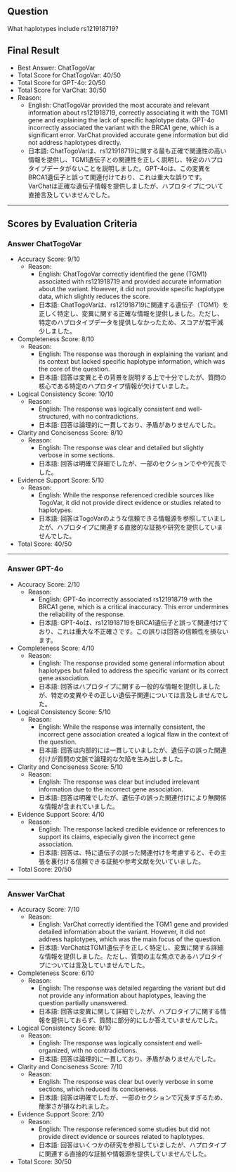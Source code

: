 ## Question

What haplotypes include rs121918719?

## Final Result

- Best Answer: ChatTogoVar
- Total Score for ChatTogoVar: 40/50
- Total Score for GPT-4o: 20/50
- Total Score for VarChat: 30/50
- Reason:
  - English: ChatTogoVar provided the most accurate and relevant information about rs121918719, correctly associating it with the TGM1 gene and explaining the lack of specific haplotype data. GPT-4o incorrectly associated the variant with the BRCA1 gene, which is a significant error. VarChat provided accurate gene information but did not address haplotypes directly.
  - 日本語: ChatTogoVarは、rs121918719に関する最も正確で関連性の高い情報を提供し、TGM1遺伝子との関連性を正しく説明し、特定のハプロタイプデータがないことを説明しました。GPT-4oは、この変異をBRCA1遺伝子と誤って関連付けており、これは重大な誤りです。VarChatは正確な遺伝子情報を提供しましたが、ハプロタイプについて直接言及していませんでした。

---

## Scores by Evaluation Criteria

### Answer ChatTogoVar
- Accuracy Score: 9/10
  - Reason: 
    - English: ChatTogoVar correctly identified the gene (TGM1) associated with rs121918719 and provided accurate information about the variant. However, it did not provide specific haplotype data, which slightly reduces the score.
    - 日本語: ChatTogoVarは、rs121918719に関連する遺伝子（TGM1）を正しく特定し、変異に関する正確な情報を提供しました。ただし、特定のハプロタイプデータを提供しなかったため、スコアが若干減少しました。
- Completeness Score: 8/10
  - Reason: 
    - English: The response was thorough in explaining the variant and its context but lacked specific haplotype information, which was the core of the question.
    - 日本語: 回答は変異とその背景を説明する上で十分でしたが、質問の核心である特定のハプロタイプ情報が欠けていました。
- Logical Consistency Score: 10/10
  - Reason: 
    - English: The response was logically consistent and well-structured, with no contradictions.
    - 日本語: 回答は論理的に一貫しており、矛盾がありませんでした。
- Clarity and Conciseness Score: 8/10
  - Reason: 
    - English: The response was clear and detailed but slightly verbose in some sections.
    - 日本語: 回答は明確で詳細でしたが、一部のセクションでやや冗長でした。
- Evidence Support Score: 5/10
  - Reason: 
    - English: While the response referenced credible sources like TogoVar, it did not provide direct evidence or studies related to haplotypes.
    - 日本語: 回答はTogoVarのような信頼できる情報源を参照していましたが、ハプロタイプに関連する直接的な証拠や研究を提供していませんでした。
- Total Score: 40/50

---

### Answer GPT-4o
- Accuracy Score: 2/10
  - Reason: 
    - English: GPT-4o incorrectly associated rs121918719 with the BRCA1 gene, which is a critical inaccuracy. This error undermines the reliability of the response.
    - 日本語: GPT-4oは、rs121918719をBRCA1遺伝子と誤って関連付けており、これは重大な不正確さです。この誤りは回答の信頼性を損ないます。
- Completeness Score: 4/10
  - Reason: 
    - English: The response provided some general information about haplotypes but failed to address the specific variant or its correct gene association.
    - 日本語: 回答はハプロタイプに関する一般的な情報を提供しましたが、特定の変異やその正しい遺伝子関連については言及しませんでした。
- Logical Consistency Score: 5/10
  - Reason: 
    - English: While the response was internally consistent, the incorrect gene association created a logical flaw in the context of the question.
    - 日本語: 回答は内部的には一貫していましたが、遺伝子の誤った関連付けが質問の文脈で論理的な欠陥を生み出しました。
- Clarity and Conciseness Score: 5/10
  - Reason: 
    - English: The response was clear but included irrelevant information due to the incorrect gene association.
    - 日本語: 回答は明確でしたが、遺伝子の誤った関連付けにより無関係な情報が含まれていました。
- Evidence Support Score: 4/10
  - Reason: 
    - English: The response lacked credible evidence or references to support its claims, especially given the incorrect gene association.
    - 日本語: 回答は、特に遺伝子の誤った関連付けを考慮すると、その主張を裏付ける信頼できる証拠や参考文献を欠いていました。
- Total Score: 20/50

---

### Answer VarChat
- Accuracy Score: 7/10
  - Reason: 
    - English: VarChat correctly identified the TGM1 gene and provided detailed information about the variant. However, it did not address haplotypes, which was the main focus of the question.
    - 日本語: VarChatはTGM1遺伝子を正しく特定し、変異に関する詳細な情報を提供しました。ただし、質問の主な焦点であるハプロタイプについては言及していませんでした。
- Completeness Score: 6/10
  - Reason: 
    - English: The response was detailed regarding the variant but did not provide any information about haplotypes, leaving the question partially unanswered.
    - 日本語: 回答は変異に関して詳細でしたが、ハプロタイプに関する情報を提供しておらず、質問に部分的にしか答えていませんでした。
- Logical Consistency Score: 8/10
  - Reason: 
    - English: The response was logically consistent and well-organized, with no contradictions.
    - 日本語: 回答は論理的に一貫しており、矛盾がありませんでした。
- Clarity and Conciseness Score: 7/10
  - Reason: 
    - English: The response was clear but overly verbose in some sections, which reduced its conciseness.
    - 日本語: 回答は明確でしたが、一部のセクションで冗長すぎるため、簡潔さが損なわれました。
- Evidence Support Score: 2/10
  - Reason: 
    - English: The response referenced some studies but did not provide direct evidence or sources related to haplotypes.
    - 日本語: 回答はいくつかの研究を参照していましたが、ハプロタイプに関連する直接的な証拠や情報源を提供していませんでした。
- Total Score: 30/50